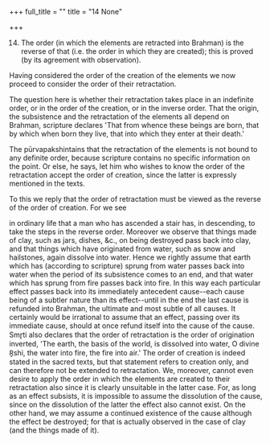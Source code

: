 +++
full_title = ""
title = "14 None"

+++


14. The order (in which the elements are retracted into Brahman) is the reverse of that (i.e. the order in which they are created); this is proved (by its agreement with observation).

Having considered the order of the creation of the elements we now proceed to consider the order of their retractation.

The question here is whether their retractation takes place in an indefinite order, or in the order of the creation, or in the inverse order. That the origin, the subsistence and the retractation of the elements all depend on Brahman, scripture declares 'That from whence these beings are born, that by which when born they live, that into which they enter at their death.'

The pūrvapakshintains that the retractation of the elements is not bound to any definite order, because scripture contains no specific information on the point. Or else, he says, let him who wishes to know the order of the retractation accept the order of creation, since the latter is expressly mentioned in the texts.

To this we reply that the order of retractation must be viewed as the reverse of the order of creation. For we see

in ordinary life that a man who has ascended a stair has, in descending, to take the steps in the reverse order. Moreover we observe that things made of clay, such as jars, dishes, &c., on being destroyed pass back into clay, and that things which have originated from water, such as snow and hailstones, again dissolve into water. Hence we rightly assume that earth which has (according to scripture) sprung from water passes back into water when the period of its subsistence comes to an end, and that water which has sprung from fire passes back into fire. In this way each particular effect passes back into its immediately antecedent cause--each cause being of a subtler nature than its effect--until in the end the last cause is refunded into Brahman, the ultimate and most subtle of all causes. It certainly would be irrational to assume that an effect, passing over its immediate cause, should at once refund itself into the cause of the cause. Smr̥ti also declares that the order of retractation is the order of origination inverted, 'The earth, the basis of the world, is dissolved into water, O divine R̥shi, the water into fire, the fire into air.' The order of creation is indeed stated in the sacred texts, but that statement refers to creation only, and can therefore not be extended to retractation. We, moreover, cannot even desire to apply the order in which the elements are created to their retractation also since it is clearly unsuitable in the latter case. For, as long as an effect subsists, it is impossible to assume the dissolution of the cause, since on the dissolution of the latter the effect also cannot exist. On the other hand, we may assume a continued existence of the cause although the effect be destroyed; for that is actually observed in the case of clay (and the things made of it).

